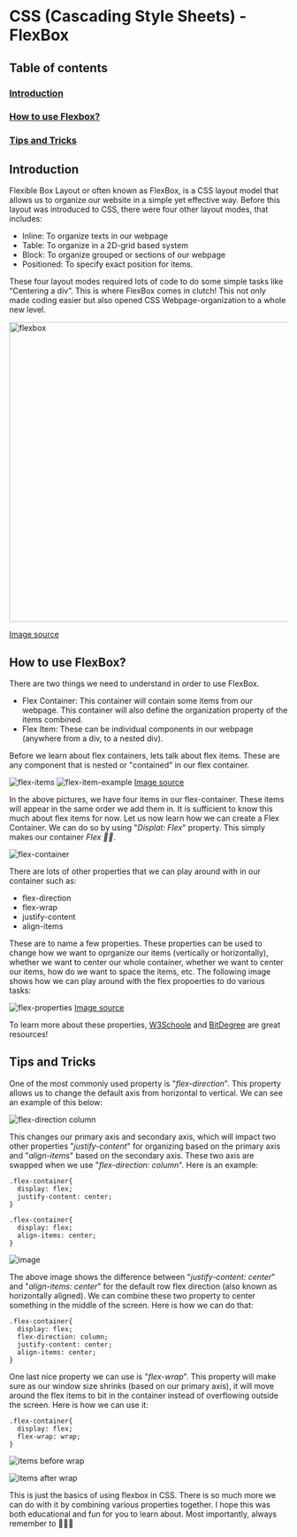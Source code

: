 # CSS (Cascading Style Sheets) - FlexBox

## Table of contents
### [Introduction](#introduction-1)
### [How to use Flexbox?](#how-to-use-flexBox-1)
### [Tips and Tricks](#tips-and-tricks-1)


## Introduction

Flexible Box Layout or often known as FlexBox, is a CSS layout model that allows us to organize our website in a simple yet effective way. Before this layout was introduced to CSS, there were four other layout modes, that includes:
-	Inline: To organize texts in our webpage
-	Table: To organize in a 2D-grid based system
-	Block: To organize grouped or sections of our webpage
-	Positioned: To specify exact position for items. 

These four layout modes required lots of code to do some simple tasks like “Centering a div”. This is where FlexBox comes in clutch! This not only made coding easier but also opened CSS Webpage-organization to a whole new level. 

<img width="541" alt="flexbox" src="https://github.com/Raiyankr/CSS-Flexbox/assets/110127056/ebbf9c61-a5db-4f62-bbb7-010acd17009d">

[Image source](https://acciojob.com/blog/untitled-19/)

## How to use FlexBox?

There are two things we need to understand in order to use FlexBox. 
- Flex Container: This container will contain some items from our webpage. This container will also define the organization property of the items combined.
- Flex Item: These can be individual components in our webpage (anywhere from a div, to a nested div).

Before we learn about flex containers, lets talk about flex items. These are any component that is nested or "contained" in our flex container. 

![flex-items](https://github.com/Raiyankr/CSS-Flexbox/assets/110127056/6d4ca084-3323-4971-bd9e-8f9a29d635d6)
![flex-item-example](https://github.com/Raiyankr/CSS-Flexbox/assets/110127056/31a39299-5dc9-42a2-b503-c1b9f038012d)
[Image source](https://www.w3schools.com/css/css3_flexbox_container.asp)

In the above pictures, we have four items in our flex-container. These items will appear in the same order we add them in. It is sufficient to know this much about flex items for now. Let us now learn how we can create a Flex Container. We can do so by using  "_Displat: Flex_" property. This simply makes our container *Flex 💪🏻*. 

![flex-container](https://github.com/Raiyankr/CSS-Flexbox/assets/110127056/f7046d53-67bf-4289-80bb-cbb74c7a5276)

There are lots of other properties that we can play around with in our container such as:
- flex-direction
- flex-wrap
- justify-content
- align-items

These are to name a few properties. These properties can be used to change how we want to oprganize our items (vertically or horizontally), whether we want to center our whole container, whether we want to center our items, how do we want to space the items, etc. The following image shows how we can play around with the flex propoerties to do various tasks:

![flex-properties](https://github.com/Raiyankr/CSS-Flexbox/assets/110127056/27c9a05e-7c0d-472a-b3f7-8afc27a80373)
[Image source](https://www.bitdegree.org/learn/css-flexbox)

To learn more about these properties, [W3Schoole](https://www.w3schools.com/css/css3_flexbox.asp) and [BitDegree](https://www.bitdegree.org/learn/css-flexbox) are great resources!

## Tips and Tricks 

One of the most commonly used property is "_flex-direction_". This property allows us to change the default axis from horizontal to vertical. We can see an example of this below:

![flex-direction column](https://github.com/learning-software-engineering/learning-software-engineering.github.io/assets/110127056/a004b2b4-b6ea-4500-8b68-4afc6daf87f8)

This changes our primary axis and secondary axis, which will impact two other properties "_justify-content_" for organizing based on the primary axis and "_align-items_" based on the secondary axis. These two axis are swapped when we use "_flex-direction: column_". Here is an example:

```
.flex-container{
  display: flex;
  justify-content: center;
}
```
```
.flex-container{
  display: flex;
  align-items: center;
}
```

![image](https://github.com/learning-software-engineering/learning-software-engineering.github.io/assets/110127056/16bf1053-7dfa-4fa3-8112-1f99446cdda4)

The above image shows the difference between  "_justify-content: center_" and "_align-items: center_" for the default row flex direction (also known as horizontally aligned). We can combine these two property to center something in the middle of the screen. Here is how we can do that:

```
.flex-container{
  display: flex;
  flex-direction: column;
  justify-content: center;
  align-items: center; 
}
```

One last nice property we can use is "_flex-wrap_". This property will make sure as our window size shrinks (based on our primary axis), it will move around the flex items to bit in the container instead of overflowing outside the screen. Here is how we can use it:

```
.flex-container{
  display: flex;
  flex-wrap: wrap;
}
```
![items before wrap](https://github.com/learning-software-engineering/learning-software-engineering.github.io/assets/110127056/a1bda3c7-74ff-47db-8265-dc99e9e20453)

![items after wrap](https://github.com/learning-software-engineering/learning-software-engineering.github.io/assets/110127056/7a8c018a-97cf-49a6-bb46-2035313284fc)

This is just the basics of using flexbox in CSS. There is so much more we can do with it by combining various properties together. I hope this was both educational and fun for you to learn about. Most importantly, always remember to 💪🏻😎

